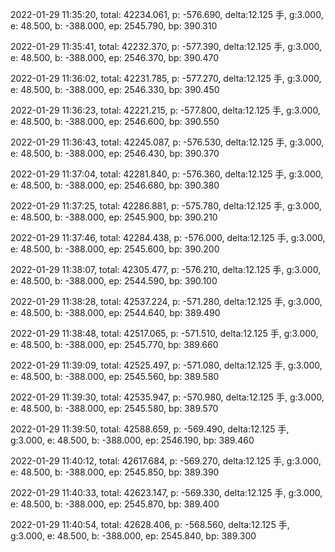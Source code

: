 2022-01-29 11:35:20, total: 42234.061, p: -576.690, delta:12.125 手, g:3.000, e: 48.500, b: -388.000, ep: 2545.790, bp: 390.310

2022-01-29 11:35:41, total: 42232.370, p: -577.390, delta:12.125 手, g:3.000, e: 48.500, b: -388.000, ep: 2546.370, bp: 390.470

2022-01-29 11:36:02, total: 42231.785, p: -577.270, delta:12.125 手, g:3.000, e: 48.500, b: -388.000, ep: 2546.330, bp: 390.450

2022-01-29 11:36:23, total: 42221.215, p: -577.800, delta:12.125 手, g:3.000, e: 48.500, b: -388.000, ep: 2546.600, bp: 390.550

2022-01-29 11:36:43, total: 42245.087, p: -576.530, delta:12.125 手, g:3.000, e: 48.500, b: -388.000, ep: 2546.430, bp: 390.370

2022-01-29 11:37:04, total: 42281.840, p: -576.360, delta:12.125 手, g:3.000, e: 48.500, b: -388.000, ep: 2546.680, bp: 390.380

2022-01-29 11:37:25, total: 42286.881, p: -575.780, delta:12.125 手, g:3.000, e: 48.500, b: -388.000, ep: 2545.900, bp: 390.210

2022-01-29 11:37:46, total: 42284.438, p: -576.000, delta:12.125 手, g:3.000, e: 48.500, b: -388.000, ep: 2545.600, bp: 390.200

2022-01-29 11:38:07, total: 42305.477, p: -576.210, delta:12.125 手, g:3.000, e: 48.500, b: -388.000, ep: 2544.590, bp: 390.100

2022-01-29 11:38:28, total: 42537.224, p: -571.280, delta:12.125 手, g:3.000, e: 48.500, b: -388.000, ep: 2544.640, bp: 389.490

2022-01-29 11:38:48, total: 42517.065, p: -571.510, delta:12.125 手, g:3.000, e: 48.500, b: -388.000, ep: 2545.770, bp: 389.660

2022-01-29 11:39:09, total: 42525.497, p: -571.080, delta:12.125 手, g:3.000, e: 48.500, b: -388.000, ep: 2545.560, bp: 389.580

2022-01-29 11:39:30, total: 42535.947, p: -570.980, delta:12.125 手, g:3.000, e: 48.500, b: -388.000, ep: 2545.580, bp: 389.570

2022-01-29 11:39:50, total: 42588.659, p: -569.490, delta:12.125 手, g:3.000, e: 48.500, b: -388.000, ep: 2546.190, bp: 389.460

2022-01-29 11:40:12, total: 42617.684, p: -569.270, delta:12.125 手, g:3.000, e: 48.500, b: -388.000, ep: 2545.850, bp: 389.390

2022-01-29 11:40:33, total: 42623.147, p: -569.330, delta:12.125 手, g:3.000, e: 48.500, b: -388.000, ep: 2545.870, bp: 389.400

2022-01-29 11:40:54, total: 42628.406, p: -568.560, delta:12.125 手, g:3.000, e: 48.500, b: -388.000, ep: 2545.840, bp: 389.300